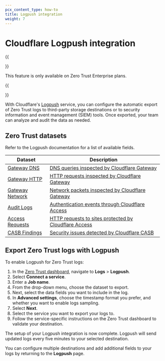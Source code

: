 ```yaml
---
pcx_content_type: how-to
title: Logpush integration
weight: 7
---
```


# Cloudflare Logpush integration

{{<Aside>}}

This feature is only available on Zero Trust Enterprise plans.

{{</Aside>}}

With Cloudflare's [Logpush](/logs/about/) service, you can configure the automatic export of Zero Trust logs to third-party storage destinations or to security information and event management (SIEM) tools. Once exported, your team can analyze and audit the data as needed.

## Zero Trust datasets

Refer to the Logpush documentation for a list of available fields.

| Dataset | Description |
| -------- | ----------- |
| [Gateway DNS](/logs/reference/log-fields/account/gateway_dns/) | [DNS queries inspected by Cloudflare Gateway](/cloudflare-one/analytics/logs/gateway-logs/#dns-logs) |
| [Gateway HTTP](/logs/reference/log-fields/account/gateway_http/) | [HTTP requests inspected by Cloudflare Gateway](/cloudflare-one/analytics/logs/gateway-logs/#http-logs) |
| [Gateway Network](/logs/reference/log-fields/account/gateway_network/) | [Network packets inspected by Cloudflare Gateway](/cloudflare-one/analytics/logs/gateway-logs/#network-logs) |
| [Audit Logs](/logs/reference/log-fields/account/audit_logs/) | [Authentication events through Cloudflare Access](/cloudflare-one/analytics/logs/audit-logs/#authentication-audit-logs) |
| [Access Requests](/logs/reference/log-fields/account/access_requests/) | [HTTP requests to sites protected by Cloudflare Access](/cloudflare-one/analytics/logs/audit-logs/#per-request-audit-logs) |
| [CASB Findings]() | [Security issues detected by Cloudflare CASB](/cloudflare-one/applications/scan-apps/manage-findings/) |

## Export Zero Trust logs with Logpush

To enable Logpush for Zero Trust logs:

1. In the [Zero Trust dashboard](https://dash.teams.cloudflare.com/), navigate to **Logs** > **Logpush**.
2. Select **Connect a service**.
3. Enter a **Job name**.
4. From the drop-down menu, choose the dataset to export.
5. Next, select the data fields you want to include in the log.
6. In **Advanced settings**, choose the timestamp format you prefer, and whether you want to enable logs sampling.
7. Select **Next**.
8. Select the service you want to export your logs to.
9. Follow the service-specific instructions on the Zero Trust dashboard to validate your destination.

The setup of your Logpush integration is now complete. Logpush will send updated logs every five minutes to your selected destination.

You can configure multiple destinations and add additional fields to your logs by returning to the **Logpush** page.
